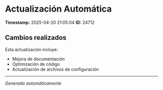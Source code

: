 # Actualización Automática

**Timestamp:** 2025-04-20 21:05:04
**ID:** 24712

## Cambios realizados

Esta actualización incluye:
- Mejora de documentación
- Optimización de código
- Actualización de archivos de configuración

---
*Generado automáticamente*
